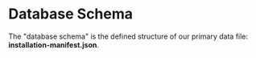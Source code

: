 # **Database Schema**

The "database schema" is the defined structure of our primary data file: **installation-manifest.json**.
